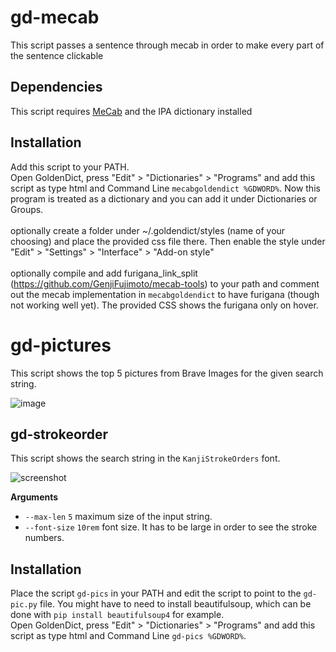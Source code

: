 

# gd-mecab

This script passes a sentence through mecab in order to make every part of the sentence clickable

## Dependencies

This script requires [MeCab](https://taku910.github.io/mecab/) and the IPA dictionary installed

## Installation

Add this script to your PATH.\
Open GoldenDict, press "Edit" > "Dictionaries" > "Programs" and add this script as type html and Command Line `mecabgoldendict %GDWORD%`. Now this program is treated as a dictionary and you can add it under Dictionaries or Groups.\
\
optionally create a folder under ~/.goldendict/styles (name of your choosing) and place the provided css file there. Then enable the style under "Edit" > "Settings" > "Interface" > "Add-on style"\
\
optionally compile and add furigana_link_split (https://github.com/GenjiFujimoto/mecab-tools) to your path and comment out the mecab implementation in `mecabgoldendict` to have furigana (though not working well yet). The provided CSS shows the furigana only on hover.

# gd-pictures

This script shows the top 5 pictures from Brave Images for the given search string.

![image](https://user-images.githubusercontent.com/50422430/224538373-4311d13c-c650-4cb7-917b-18b4148a5efd.png)

## gd-strokeorder

This script shows the search string in the `KanjiStrokeOrders` font.

![screenshot](https://user-images.githubusercontent.com/69171671/224840590-b740a1b6-8526-49ed-b4cd-efe03689a132.png)

**Arguments**

* `--max-len` `5` maximum size of the input string.
* `--font-size` `10rem` font size. It has to be large in order to see the stroke numbers.

## Installation
Place the script `gd-pics` in your PATH and edit the script to point to the `gd-pic.py` file. You might have to need to install beautifulsoup, which can be done with
`pip install beautifulsoup4` for example.\
Open GoldenDict, press "Edit" > "Dictionaries" > "Programs" and add this script as type html and Command Line `gd-pics %GDWORD%`.

